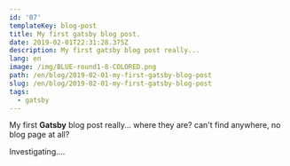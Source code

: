 ```yaml
---
id: '07'
templateKey: blog-post
title: My first gatsby blog post.
date: 2019-02-01T22:31:28.375Z
description: My first gatsby blog post really...
lang: en
image: /img/BLUE-round1-8-COLORED.png
path: /en/blog/2019-02-01-my-first-gatsby-blog-post
slug: /en/blog/2019-02-01-my-first-gatsby-blog-post
tags:
  - gatsby
---
```

My first **Gatsby** blog post really... where they are? can't find anywhere, no blog page at all?

Investigating....
